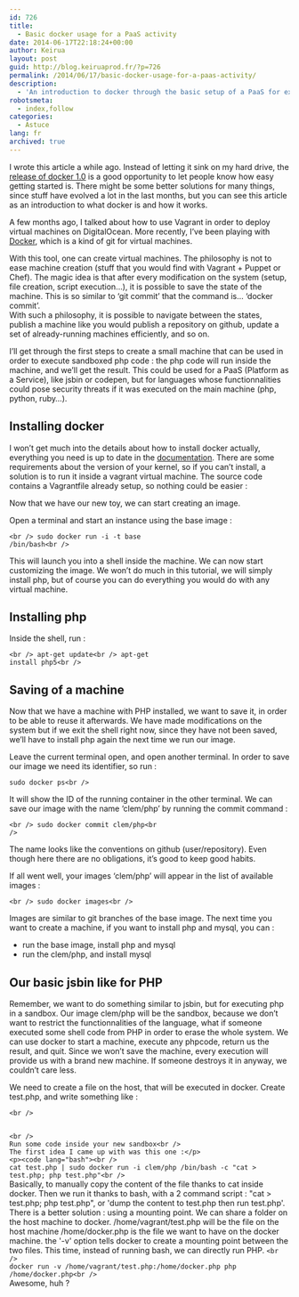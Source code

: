 ```yaml
---
id: 726
title:
  - Basic docker usage for a PaaS activity
date: 2014-06-17T22:18:24+00:00
author: Keirua
layout: post
guid: http://blog.keiruaprod.fr/?p=726
permalink: /2014/06/17/basic-docker-usage-for-a-paas-activity/
description:
  - 'An introduction to docker through the basic setup of a PaaS for executing  sandboxed php.'
robotsmeta:
  - index,follow
categories:
  - Astuce
lang: fr
archived: true
---
```

I wrote this article a while ago. Instead of letting it sink on my hard drive, the [release of docker 1.0](http://blog.docker.com/2014/06/its-here-docker-1-0/ "Docker 1.0 release") is a good opportunity to let people know how easy getting started is. There might be some better solutions for many things, since stuff have evolved a lot in the last months, but you can see this article as an introduction to what docker is and how it works.

A few months ago, I talked about how to use Vagrant in order to deploy virtual machines on DigitalOcean. More recently, I&rsquo;ve been playing with [Docker](https://www.docker.io/ "Docker"), which is a kind of git for virtual machines.

With this tool, one can create virtual machines. The philosophy is not to ease machine creation (stuff that you would find with Vagrant + Puppet or Chef). The magic idea is that after every modification on the system (setup, file creation, script execution&#8230;), it is possible to save the state of the machine. This is so similar to &lsquo;git commit&rsquo; that the command is&#8230; &lsquo;docker commit&rsquo;.  
With such a philosophy, it is possible to navigate between the states, publish a machine like you would publish a repository on github, update a set of already-running machines efficiently, and so on.

I&rsquo;ll get through the first steps to create a small machine that can be used in order to execute sandboxed php code : the php code will run inside the machine, and we&rsquo;ll get the result. This could be used for a PaaS (Platform as a Service), like jsbin or codepen, but for languages whose functionnalities could pose security threats if it was executed on the main machine (php, python, ruby&#8230;).

## Installing docker

I won&rsquo;t get much into the details about how to install docker actually, everything you need is up to date in the <a href= »http://docs.docker.io/en/latest/ »>documentation</a>. There are some requirements about the version of your kernel, so if you can&rsquo;t install, a solution is to run it inside a vagrant virtual machine. The source code contains a Vagrantfile already setup, so nothing could be easier :



Now that we have our new toy, we can start creating an image.

Open a terminal and start an instance using the base image :

<code lang="bash">&lt;br />
sudo docker run -i -t base /bin/bash&lt;br />
</code>

This will launch you into a shell inside the machine. We can now start customizing the image. We won&rsquo;t do much in this tutorial, we will simply install php, but of course you can do everything you would do with any virtual machine.

## Installing php

Inside the shell, run :

<code lang="bash">&lt;br />
apt-get update&lt;br />
apt-get install php5&lt;br />
</code>

## Saving of a machine

Now that we have a machine with PHP installed, we want to save it, in order to be able to reuse it afterwards. We have made modifications on the system but if we exit the shell right now, since they have not been saved, we&rsquo;ll have to install php again the next time we run our image.

Leave the current terminal open, and open another terminal. In order to save our image we need its identifier, so run :

 <code lang="bash">sudo docker ps&lt;br />
</code>

It will show the ID of the running container in the other terminal. We can save our image with the name &lsquo;clem/php&rsquo; by running the commit command :

<code lang="bash">&lt;br />
sudo docker commit clem/php&lt;br />
</code>

The name looks like the conventions on github (user/repository). Even though here there are no obligations, it&rsquo;s good to keep good habits.

If all went well, your images &lsquo;clem/php&rsquo; will appear in the list of available images :

<code lang="bash">&lt;br />
sudo docker images&lt;br />
</code>

Images are similar to git branches of the base image. The next time you want to create a machine, if you want to install php and mysql, you can :

  * run the base image, install php and mysql
  * run the clem/php, and install mysql

## Our basic jsbin like for PHP

Remember, we want to do something similar to jsbin, but for executing php in a sandbox. Our image clem/php will be the sandbox, because we don&rsquo;t want to restrict the functionnalities of the language, what if someone executed some shell code from PHP in order to erase the whole system. We can use docker to start a machine, execute any phpcode, return us the result, and quit. Since we won&rsquo;t save the machine, every execution will provide us with a brand new machine. If someone destroys it in anyway, we couldn&rsquo;t care less.

We need to create a file on the host, that will be executed in docker. Create test.php, and write something like :

<code lang="php">&lt;br />
<?php echo 'Hello World !'.PHP_EOL;
</code>&lt;br />
Run some code inside your new sandbox&lt;br />
The first idea I came up with was this one :&lt;/p>
&lt;p>&lt;code lang="bash">&lt;br />
cat test.php | sudo docker run -i clem/php /bin/bash -c "cat &gt; test.php; php test.php"&lt;br />
</code>

Basically, to manually copy the content of the file thanks to cat inside docker. Then we run it thanks to bash, with a 2 command script : "cat > test.php; php test.php", or 'dump the content to test.php then run test.php'.

There is a better solution : using a mounting point. We can share a folder on the host machine to docker.  
/home/vagrant/test.php will be the file on the host machine  
/home/docker.php is the file we want to have on the docker machine.  
the '-v' option tells docker to create a mounting point between the two files.  
This time, instead of running bash, we can directly run PHP.

<code lang="bash">&lt;br />
docker run -v /home/vagrant/test.php:/home/docker.php php /home/docker.php&lt;br />
</code>  
Awesome, huh ?